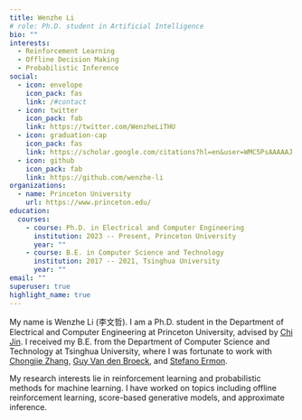 ```yaml
---
title: Wenzhe Li
# role: Ph.D. student in Artificial Intelligence
bio: ""
interests:
  - Reinforcement Learning
  - Offline Decision Making
  - Probabilistic Inference
social:
  - icon: envelope
    icon_pack: fas
    link: /#contact
  - icon: twitter
    icon_pack: fab
    link: https://twitter.com/WenzheLiTHU
  - icon: graduation-cap
    icon_pack: fas
    link: https://scholar.google.com/citations?hl=en&user=WMC5PsAAAAAJ
  - icon: github
    icon_pack: fab
    link: https://github.com/wenzhe-li
organizations:
  - name: Princeton University
    url: https://www.princeton.edu/
education:
  courses:
    - course: Ph.D. in Electrical and Computer Engineering
      institution: 2023 -- Present, Princeton University
      year: ""
    - course: B.E. in Computer Science and Technology
      institution: 2017 -- 2021, Tsinghua University
      year: ""
email: ""
superuser: true
highlight_name: true
---
```


My name is Wenzhe Li (李文哲). I am a Ph.D. student in the Department of Electrical and Computer Engineering at Princeton University, advised by [Chi Jin](https://sites.google.com/view/cjin/home). I received my B.E. from the Department of Computer Science and Technology at Tsinghua University, where I was fortunate to work with [Chongjie Zhang](http://people.iiis.tsinghua.edu.cn/~zhang/), [Guy Van den Broeck](https://web.cs.ucla.edu/~guyvdb/), and [Stefano Ermon](https://cs.stanford.edu/~ermon/).

My research interests lie in reinforcement learning and probabilistic methods for machine learning. I have worked on topics including offline reinforcement learning, score-based generative models, and approximate inference.



